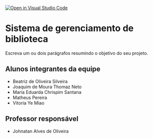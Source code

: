 [![Open in Visual Studio Code](https://classroom.github.com/assets/open-in-vscode-718a45dd9cf7e7f842a935f5ebbe5719a5e09af4491e668f4dbf3b35d5cca122.svg)](https://classroom.github.com/online_ide?assignment_repo_id=12676757&assignment_repo_type=AssignmentRepo)
# Sistema de gerenciamento de biblioteca
Escreva um ou dois parágrafos resumindo o objetivo do seu projeto.

## Alunos integrantes da equipe

* Beatriz de Oliveira Silveira
* Joaquim de Moura Thomaz Neto
* Maria Eduarda Chrispim Santana
* Matheus Pereira
* Vitoria Ye Miao


## Professor responsável 

* Johnatan Alves de Oliveira

